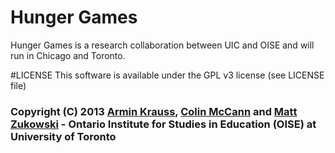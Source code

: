 Hunger Games
============

Hunger Games is a research collaboration between UIC and OISE and will run in Chicago and Toronto.

#LICENSE
This software is available under the GPL v3 license (see LICENSE file)

### Copyright (C) 2013  [Armin Krauss](https://github.com/mackrauss "mackrauss' github profile"), [Colin McCann](https://github.com/colinmccann "Colin's github profile") and [Matt Zukowski](https://github.com/zuk "zuk's github profile") - Ontario Institute for Studies in Education (OISE) at University of Toronto


